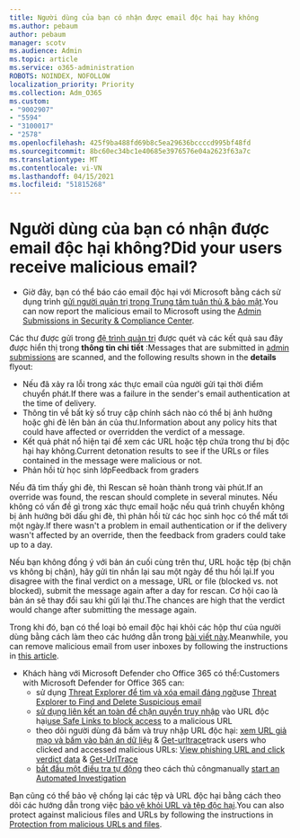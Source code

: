 ```yaml
---
title: Người dùng của bạn có nhận được email độc hại hay không
ms.author: pebaum
author: pebaum
manager: scotv
ms.audience: Admin
ms.topic: article
ms.service: o365-administration
ROBOTS: NOINDEX, NOFOLLOW
localization_priority: Priority
ms.collection: Adm_O365
ms.custom:
- "9002907"
- "5594"
- "3100017"
- "2578"
ms.openlocfilehash: 425f9ba488fd69b8c5ea29636bccccd995bf48fd
ms.sourcegitcommit: 8bc60ec34bc1e40685e3976576e04a2623f63a7c
ms.translationtype: MT
ms.contentlocale: vi-VN
ms.lasthandoff: 04/15/2021
ms.locfileid: "51815268"
---
```

# <a name="did-your-users-receive-malicious-email"></a><span data-ttu-id="73ed4-102">Người dùng của bạn có nhận được email độc hại không?</span><span class="sxs-lookup"><span data-stu-id="73ed4-102">Did your users receive malicious email?</span></span>

- <span data-ttu-id="73ed4-103">Giờ đây, bạn có thể báo cáo email độc hại với Microsoft bằng cách sử dụng trình [gửi người quản trị trong Trung tâm tuân thủ & bảo mật](https://sip.protection.office.com/reportsubmission).</span><span class="sxs-lookup"><span data-stu-id="73ed4-103">You can now report the malicious email to Microsoft using the [Admin Submissions in Security & Compliance Center](https://sip.protection.office.com/reportsubmission).</span></span>

<span data-ttu-id="73ed4-104">Các thư được gửi trong [đệ trình quản trị](https://sip.protection.office.com/reportsubmission) được quét và các kết quả sau đây được hiển thị trong **thông tin chi tiết** :</span><span class="sxs-lookup"><span data-stu-id="73ed4-104">Messages that are submitted in [admin submissions](https://sip.protection.office.com/reportsubmission) are scanned, and the following results shown in the **details** flyout:</span></span>

- <span data-ttu-id="73ed4-105">Nếu đã xảy ra lỗi trong xác thực email của người gửi tại thời điểm chuyển phát.</span><span class="sxs-lookup"><span data-stu-id="73ed4-105">If there was a failure in the sender's email authentication at the time of delivery.</span></span>
- <span data-ttu-id="73ed4-106">Thông tin về bất kỳ số truy cập chính sách nào có thể bị ảnh hưởng hoặc ghi đè lên bản án của thư.</span><span class="sxs-lookup"><span data-stu-id="73ed4-106">Information about any policy hits that could have affected or overridden the verdict of a message.</span></span>
- <span data-ttu-id="73ed4-107">Kết quả phát nổ hiện tại để xem các URL hoặc tệp chứa trong thư bị độc hại hay không.</span><span class="sxs-lookup"><span data-stu-id="73ed4-107">Current detonation results to see if the URLs or files contained in the message were malicious or not.</span></span>
- <span data-ttu-id="73ed4-108">Phản hồi từ học sinh lớp</span><span class="sxs-lookup"><span data-stu-id="73ed4-108">Feedback from graders</span></span>

<span data-ttu-id="73ed4-109">Nếu đã tìm thấy ghi đè, thì Rescan sẽ hoàn thành trong vài phút.</span><span class="sxs-lookup"><span data-stu-id="73ed4-109">If an override was found, the rescan should complete in several minutes.</span></span> <span data-ttu-id="73ed4-110">Nếu không có vấn đề gì trong xác thực email hoặc nếu quá trình chuyển không bị ảnh hưởng bởi dấu ghi đè, thì phản hồi từ các học sinh học có thể mất tới một ngày.</span><span class="sxs-lookup"><span data-stu-id="73ed4-110">If there wasn't a problem in email authentication or if the delivery wasn't affected by an override, then the feedback from graders could take up to a day.</span></span>

<span data-ttu-id="73ed4-111">Nếu bạn không đồng ý với bản án cuối cùng trên thư, URL hoặc tệp (bị chặn vs không bị chặn), hãy gửi tin nhắn lại sau một ngày để thu hồi lại.</span><span class="sxs-lookup"><span data-stu-id="73ed4-111">If you disagree with the final verdict on a message, URL or file (blocked vs. not blocked), submit the message again after a day for rescan.</span></span> <span data-ttu-id="73ed4-112">Cơ hội cao là bản án sẽ thay đổi sau khi gửi lại thư.</span><span class="sxs-lookup"><span data-stu-id="73ed4-112">The chances are high that the verdict would change after submitting the message again.</span></span>

<span data-ttu-id="73ed4-113">Trong khi đó, bạn có thể loại bỏ email độc hại khỏi các hộp thư của người dùng bằng cách làm theo các hướng dẫn trong [bài viết này](https://docs.microsoft.com/microsoft-365/compliance/search-for-and-delete-messages-in-your-organization).</span><span class="sxs-lookup"><span data-stu-id="73ed4-113">Meanwhile, you can remove malicious email from user inboxes by following the instructions in [this article](https://docs.microsoft.com/microsoft-365/compliance/search-for-and-delete-messages-in-your-organization).</span></span>

- <span data-ttu-id="73ed4-114">Khách hàng với Microsoft Defender cho Office 365 có thể:</span><span class="sxs-lookup"><span data-stu-id="73ed4-114">Customers with Microsoft Defender for Office 365 can:</span></span>
    - <span data-ttu-id="73ed4-115">sử dụng [Threat Explorer để tìm và xóa email đáng ngờ](https://docs.microsoft.com/microsoft-365/security/office-365-security/investigate-malicious-email-that-was-delivered)</span><span class="sxs-lookup"><span data-stu-id="73ed4-115">use [Threat Explorer to Find and Delete Suspicious email](https://docs.microsoft.com/microsoft-365/security/office-365-security/investigate-malicious-email-that-was-delivered)</span></span>
    - <span data-ttu-id="73ed4-116">[sử dụng liên kết an toàn để chặn quyền truy nhập](https://docs.microsoft.com/microsoft-365/security/office-365-security/atp-safe-links) vào URL độc hại</span><span class="sxs-lookup"><span data-stu-id="73ed4-116">[use Safe Links to block access](https://docs.microsoft.com/microsoft-365/security/office-365-security/atp-safe-links) to a malicious URL</span></span>
    - <span data-ttu-id="73ed4-117">theo dõi người dùng đã bấm và truy nhập URL độc hại: [xem URL giả mạo và bấm vào bản án dữ liệu](https://docs.microsoft.com/microsoft-365/security/office-365-security/threat-explorer)  &  [Get-urltrace](https://docs.microsoft.com/powershell/module/exchange/get-urltrace)</span><span class="sxs-lookup"><span data-stu-id="73ed4-117">track users who clicked and accessed malicious URLs: [View phishing URL and click verdict data](https://docs.microsoft.com/microsoft-365/security/office-365-security/threat-explorer) & [Get-UrlTrace](https://docs.microsoft.com/powershell/module/exchange/get-urltrace)</span></span>
    - <span data-ttu-id="73ed4-118">[bắt đầu một điều tra tự động](https://docs.microsoft.com/microsoft-365/security/office-365-security/automated-investigation-response-office) theo cách thủ công</span><span class="sxs-lookup"><span data-stu-id="73ed4-118">manually [start an Automated Investigation](https://docs.microsoft.com/microsoft-365/security/office-365-security/automated-investigation-response-office)</span></span>

<span data-ttu-id="73ed4-119">Bạn cũng có thể bảo vệ chống lại các tệp và URL độc hại bằng cách theo dõi các hướng dẫn trong việc [bảo vệ khỏi URL và tệp độc hại](https://docs.microsoft.com/microsoft-365/security/office-365-security/protect-against-threats).</span><span class="sxs-lookup"><span data-stu-id="73ed4-119">You can also protect against malicious files and URLs by following the instructions in [Protection from malicious URLs and files](https://docs.microsoft.com/microsoft-365/security/office-365-security/protect-against-threats).</span></span>